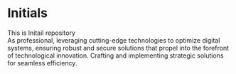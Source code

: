 # Initials
This is Initail repository
<br>
As professional, leveraging cutting-edge technologies to optimize digital systems, ensuring robust and secure solutions that propel into the forefront of technological innovation. Crafting and implementing strategic solutions for seamless efficiency.
